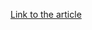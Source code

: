 [Link to the article](https://thehackernews.com/2025/06/how-ai-enabled-workflow-automation-can.html)
